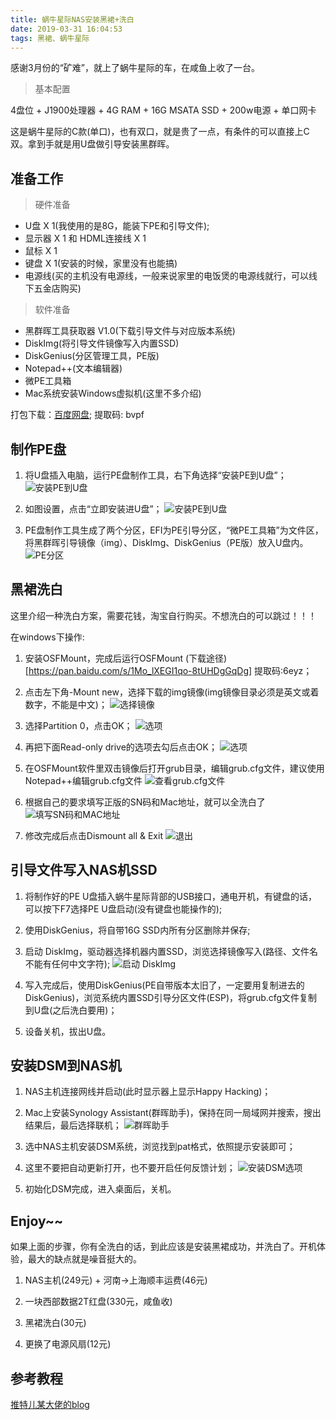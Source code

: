 ```yaml
---
title: 蜗牛星际NAS安装黑裙+洗白
date: 2019-03-31 16:04:53
tags: 黑裙、蜗牛星际
---
```



感谢3月份的“矿难”，就上了蜗牛星际的车，在咸鱼上收了一台。

> 基本配置

4盘位 + J1900处理器 + 4G RAM + 16G MSATA SSD + 200w电源 + 单口网卡

这是蜗牛星际的C款(单口)，也有双口，就是贵了一点，有条件的可以直接上C双。拿到手就是用U盘做引导安装黑群晖。

## 准备工作

> 硬件准备

* U盘 X 1(我使用的是8G，能装下PE和引导文件);
* 显示器 X 1 和 HDML连接线 X 1
* 鼠标 X 1
* 键盘 X 1(安装的时候，家里没有也能搞)
* 电源线(买的主机没有电源线，一般来说家里的电饭煲的电源线就行，可以线下五金店购买)

> 软件准备

* 黑群晖工具获取器 V1.0(下载引导文件与对应版本系统)
* DiskImg(将引导文件镜像写入内置SSD)
* DiskGenius(分区管理工具，PE版)
* Notepad++(文本编辑器)
* 微PE工具箱
* Mac系统安装Windows虚拟机(这里不多介绍)

打包下载：[百度网盘](https://pan.baidu.com/s/1-8g1d9MbX34itX75rwV69g); 提取码: bvpf

## 制作PE盘

1. 将U盘插入电脑，运行PE盘制作工具，右下角选择“安装PE到U盘”；
![安装PE到U盘](https://raw.githubusercontent.com/dyike/dyike.github.io/master/images/nas/PE-1.jpeg)

2. 如图设置，点击“立即安装进U盘”；
![安装PE到U盘](https://raw.githubusercontent.com/dyike/dyike.github.io/master/images/nas/PE-2.png)

3. PE盘制作工具生成了两个分区，EFI为PE引导分区，“微PE工具箱”为文件区，将黑群晖引导镜像（img）、DiskImg、DiskGenius（PE版）放入U盘内。
![PE分区](https://raw.githubusercontent.com/dyike/dyike.github.io/master/images/nas/PE-3.png)


## 黑裙洗白

这里介绍一种洗白方案，需要花钱，淘宝自行购买。不想洗白的可以跳过！！！

在windows下操作:

1. 安装OSFMount，完成后运行OSFMount (下载途径)[https://pan.baidu.com/s/1Mo_lXEGI1qo-8tUHDgGqDg] 提取码:6eyz；

2. 点击左下角-Mount new，选择下载的img镜像(img镜像目录必须是英文或着数字，不能是中文)；
![选择镜像](https://raw.githubusercontent.com/dyike/dyike.github.io/master/images/nas/OSFMount1.png)

3. 选择Partition 0，点击OK；
![选项](https://raw.githubusercontent.com/dyike/dyike.github.io/master/images/nas/OSFMount2.png)

4. 再把下面Read-only drive的选项去勾后点击OK；
![选项](https://raw.githubusercontent.com/dyike/dyike.github.io/master/images/nas/OSFMount3.png)

5. 在OSFMount软件里双击镜像后打开grub目录，编辑grub.cfg文件，建议使用Notepad++编辑grub.cfg文件
![查看grub.cfg文件](https://raw.githubusercontent.com/dyike/dyike.github.io/master/images/nas/OSFMount4.png)

6. 根据自己的要求填写正版的SN码和Mac地址，就可以全洗白了
![填写SN码和MAC地址](https://raw.githubusercontent.com/dyike/dyike.github.io/master/images/nas/OSFMount6.jpeg)

7. 修改完成后点击Dismount all & Exit
![退出](https://raw.githubusercontent.com/dyike/dyike.github.io/master/images/nas/OSFMount5.png)



## 引导文件写入NAS机SSD

1. 将制作好的PE U盘插入蜗牛星际背部的USB接口，通电开机，有键盘的话，可以按下F7选择PE U盘启动(没有键盘也能操作的);

2. 使用DiskGenius，将自带16G SSD内所有分区删除并保存;

3. 启动 DiskImg，驱动器选择机器内置SSD，浏览选择镜像写入(路径、文件名不能有任何中文字符);
![启动 DiskImg](https://raw.githubusercontent.com/dyike/dyike.github.io/master/images/nas/SSD-3.png)

4. 写入完成后，使用DiskGenius(PE自带版本太旧了，一定要用复制进去的DiskGenius)，浏览系统内置SSD引导分区文件(ESP)，将grub.cfg文件复制到U盘(之后洗白要用)；

5. 设备关机，拔出U盘。


## 安装DSM到NAS机

1. NAS主机连接网线并启动(此时显示器上显示Happy Hacking)；

2. Mac上安装Synology Assistant(群晖助手)，保持在同一局域网并搜索，搜出结果后，最后选择联机；
![群晖助手](https://raw.githubusercontent.com/dyike/dyike.github.io/master/images/nas/DSM-2.png)

3. 选中NAS主机安装DSM系统，浏览找到pat格式，依照提示安装即可；

4. 这里不要把自动更新打开，也不要开启任何反馈计划；
![安装DSM选项](https://raw.githubusercontent.com/dyike/dyike.github.io/master/images/nas/DSM-4.jpeg)

5. 初始化DSM完成，进入桌面后，关机。


## Enjoy~~

如果上面的步骤，你有全洗白的话，到此应该是安装黑裙成功，并洗白了。开机体验，最大的缺点就是噪音挺大的。

1. NAS主机(249元) + 河南->上海顺丰运费(46元)

2. 一块西部数据2T红盘(330元，咸鱼收)

3. 黑裙洗白(30元)

4. 更换了电源风扇(12元)


## 参考教程

[推特儿某大佬的blog](https://mapgun.com/archives/2341)



























